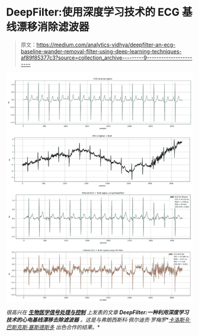 # DeepFilter:使用深度学习技术的 ECG 基线漂移消除滤波器

> 原文：<https://medium.com/analytics-vidhya/deepfilter-an-ecg-baseline-wander-removal-filter-using-deep-learning-techniques-af89f85377c3?source=collection_archive---------9----------------------->

![](img/4386f6526dd8237038108700ed7902b0.png)

*很高兴在* [***生物医学信号处理与控制***](https://www.sciencedirect.com/science/article/pii/S1746809421005899) *上发表的文章* ***DeepFilter:一种利用深度学习技术的心电基线漂移去除滤波器*** *。这是与弗朗西斯科·佩尔迪贡·罗梅罗**[*卡洛斯·R·巴斯克斯·塞斯德斯多*](https://www.researchgate.net/profile/Carlos-R-Seisdedos) *出色合作的结果。**